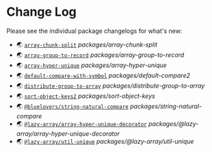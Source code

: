 # Change Log

Please see the individual package changelogs for what's new:

* 🌏 [`array-chunk-split`](./packages/array-chunk-split/CHANGELOG.md "packages/array-chunk-split") *packages/array-chunk-split*
* 🌏 [`array-group-to-record`](./packages/array-group-to-record/CHANGELOG.md "packages/array-group-to-record") *packages/array-group-to-record*
* 🌏 [`array-hyper-unique`](./packages/array-hyper-unique/CHANGELOG.md "packages/array-hyper-unique") *packages/array-hyper-unique*
* 🌏 [`default-compare-with-symbol`](./packages/default-compare2/CHANGELOG.md "packages/default-compare2") *packages/default-compare2*
* 🌏 [`distribute-group-to-array`](./packages/distribute-group-to-array/CHANGELOG.md "packages/distribute-group-to-array") *packages/distribute-group-to-array*
* 🌏 [`sort-object-keys2`](./packages/sort-object-keys/CHANGELOG.md "packages/sort-object-keys") *packages/sort-object-keys*
* 🌏 [`@bluelovers/string-natural-compare`](./packages/string-natural-compare/CHANGELOG.md "packages/string-natural-compare") *packages/string-natural-compare*
* 🌏 [`@lazy-array/array-hyper-unique-decorator`](./packages/@lazy-array/array-hyper-unique-decorator/CHANGELOG.md "packages/@lazy-array/array-hyper-unique-decorator") *packages/@lazy-array/array-hyper-unique-decorator*
* 🌏 [`@lazy-array/util-unique`](./packages/@lazy-array/util-unique/CHANGELOG.md "packages/@lazy-array/util-unique") *packages/@lazy-array/util-unique*

